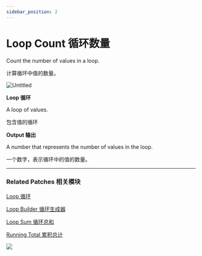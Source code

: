 ```yaml
---
sidebar_position: 2
---
```


# Loop Count 循环数量

Count the number of values in a loop.

计算循环中值的数量。

![Untitled](https://s3.us-west-2.amazonaws.com/secure.notion-static.com/7a50c40f-c6c0-49e8-ac6c-eab5eb9900bf/Untitled.png?X-Amz-Algorithm=AWS4-HMAC-SHA256&X-Amz-Content-Sha256=UNSIGNED-PAYLOAD&X-Amz-Credential=AKIAT73L2G45EIPT3X45%2F20220602%2Fus-west-2%2Fs3%2Faws4_request&X-Amz-Date=20220602T172755Z&X-Amz-Expires=86400&X-Amz-Signature=e4baf58ff0c546f03b6931245bbc6689c185bf2372e9ba563939b51edfb0d178&X-Amz-SignedHeaders=host&response-content-disposition=filename%20%3D%22Untitled.png%22&x-id=GetObject)

**Loop 循环**

A loop of values.

包含值的循环

**Output 输出**

A number that represents the number of values in the loop.

一个数字，表示循环中的值的数量。

------

### Related Patches 相关模块

[Loop 循环](https://www.notion.so/Loop-6cc974bf77e84e7aaf7836927011540b)

[Loop Builder 循环生成器](https://www.notion.so/Loop-Builder-64d346e189494fa9b48050aac8eb8eff)

[Loop Sum 循环总和](https://www.notion.so/Loop-Sum-04443a38a18840d89e3985c09e1517a7)

[Running Total 累积总计](https://www.notion.so/Running-Total-801d97d5f4eb4c00979d390bc2b08e06)

![](https://s3.us-west-2.amazonaws.com/secure.notion-static.com/3b88fe82-67e6-4242-961b-f32013ef387e/Untitled.png?X-Amz-Algorithm=AWS4-HMAC-SHA256&X-Amz-Content-Sha256=UNSIGNED-PAYLOAD&X-Amz-Credential=AKIAT73L2G45EIPT3X45%2F20220602%2Fus-west-2%2Fs3%2Faws4_request&X-Amz-Date=20220602T172802Z&X-Amz-Expires=86400&X-Amz-Signature=cacc88df9c8462c00525b0059d94cd403a0fc70192eb8c25fde987c757b2bd0b&X-Amz-SignedHeaders=host&response-content-disposition=filename%20%3D%22Untitled.png%22&x-id=GetObject)
